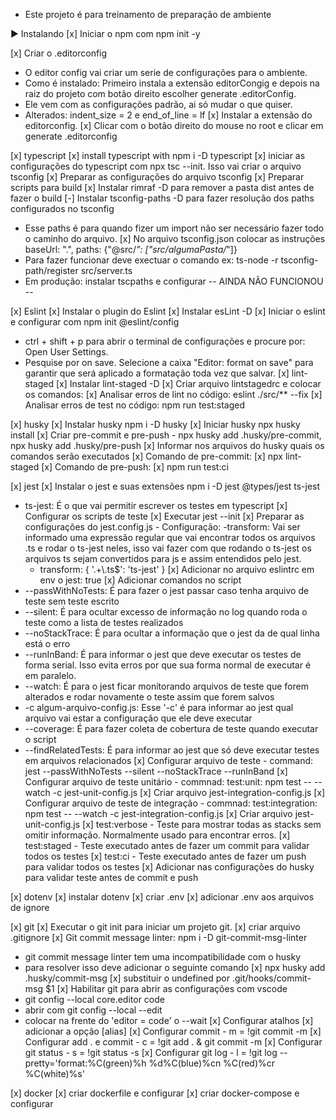 - Este projeto é para treinamento de preparação de ambiente
 
► Instalando
 [x] Iniciar o npm com npm init -y

 [x] Criar o .editorconfig
  - O editor config vai criar um serie de configurações para o ambiente.
  - Como é instalado: Primeiro instala a extensão editorCongig e depois na raiz do projeto com botão direito escolher generate .editorConfig.
  - Ele vem com as configurações padrão, ai só mudar o que quiser.
  - Alterados: indent_size = 2 e end_of_line = lf
  [x] Instalar a extensão do editorconfig.
  [x] Clicar com o botão direito do mouse no root e clicar em generate .editorconfig

 [x] typescript
  [x] install typescript with npm i -D typescript
  [x] iniciar as configurações do typescript com npx tsc --init. Isso vai criar o arquivo tsconfig
  [x] Preparar as configurações do arquivo tsconfig
  [x] Preparar scripts para build
  [x] Instalar rimraf -D para remover a pasta dist antes de fazer o build
  [-] Instalar tsconfig-paths -D para fazer resolução dos paths configurados no tsconfig
   - Esse paths é para quando fizer um import não ser necessário fazer todo o caminho do arquivo.
   [x] No arquivo tsconfig.json colocar as instruções baseUrl: ".", paths: {"@src/*": ["src/algumaPasta/*"]}
   - Para fazer funcionar deve exectuar o comando ex: ts-node -r tsconfig-path/register src/server.ts
   - Em produção: instalar tscpaths e configurar -- AINDA NÃO FUNCIONOU --

 [x] Eslint
  [x] Instalar o plugin do Eslint
  [x] Instalar esLint -D
  [x] Iniciar o eslint e configurar com npm init @eslint/config
  - ctrl + shift + p para abrir o terminal de configurações e procure por: Open User Settings.
  - Pesquise por on save. Selecione a caixa "Editor: format on save" para garantir que será aplicado a formatação toda vez que salvar.
  [x] lint-staged
   [x] Instalar lint-staged -D
   [x] Criar arquivo lintstagedrc e colocar os comandos:
    [x] Analisar erros de lint no código: eslint ./src/** --fix
    [x] Analisar erros de test no código: npm run test:staged

 [x] husky
  [x] Instalar husky npm i -D husky
  [x] Iniciar husky npx husky install
  [x] Criar pre-commit e pre-push - npx husky add .husky/pre-commit, npx husky add .husky/pre-push
  [x] Informar nos arquivos do husky quais os comandos serão executados
   [x] Comando de pre-commit: 
    [x] npx lint-staged
   [x] Comando de pre-push: 
    [x] npm run test:ci

 [x] jest
  [x] Instalar o jest e suas extensões npm i -D jest @types/jest ts-jest
   - ts-jest: É o que vai permitir escrever os testes em typescript
  [x] Configurar os scripts de teste
   [x] Executar jest --init
   [x] Preparar as configurações do jest.config.js
    - Configuração: 
     -transform: Vai ser informado uma expressão regular que vai encontrar todos os arquivos .ts e rodar o ts-jest neles, isso vai fazer com que rodando o ts-jest os arquivos ts sejam convertidos para js e assim entendidos pelo jest.
     - transform: { '.+\\.ts$': 'ts-jest' }
  [x] Adicionar no arquivo eslintrc em env o jest: true
  [x] Adicionar comandos no script
   - --passWithNoTests: É para fazer o jest passar caso tenha arquivo de teste sem teste escrito 
   - --silent: É para ocultar excesso de informação no log quando roda o teste como a lista de testes realizados
   - --noStackTrace: É para ocultar a informação que o jest da de qual linha está o erro
   - --runInBand: É para informar o jest que deve executar os testes de forma serial. Isso evita erros por que sua forma normal de executar é em paralelo.
   - --watch: É para o jest ficar monitorando arquivos de teste que forem alterados e rodar novamente o teste assim que forem salvos
   - -c algum-arquivo-config.js: Esse '-c' é para informar ao jest qual arquivo vai estar a configuração que ele deve executar
   - --coverage: É para fazer coleta de cobertura de teste quando executar o script
   - --findRelatedTests: É para informar ao jest que só deve executar testes em arquivos relacionados
   [x] Configurar arquivo de teste
    - command: jest --passWithNoTests --silent --noStackTrace --runInBand
   [x] Configurar arquivo de teste unitário
    - commnad: test:unit: npm test -- --watch -c jest-unit-config.js
    [x] Criar arquivo jest-integration-config.js
   [x] Configurar arquivo de teste de integração
    - commnad: test:integration: npm test -- --watch -c jest-integration-config.js
    [x] Criar arquivo jest-unit-config.js
   [x] test:verbose
    - Teste para mostrar todas as stacks sem omitir informação. Normalmente usado para encontrar erros.
   [x] test:staged
    - Teste executado antes de fazer um commit para validar todos os testes
   [x] test:ci
    - Teste executado antes de fazer um push para validar todos os testes
  [x] Adicionar nas configurações do husky para validar teste antes de commit e push

 [x] dotenv
  [x] instalar dotenv
  [x] criar .env
  [x] adicionar .env aos arquivos de ignore

 [x] git
  [x] Executar o git init para iniciar um projeto git.
  [x] criar arquivo .gitignore
  [x] Git commit message linter: npm i -D git-commit-msg-linter
   - git commit message linter tem uma incompatibilidade com o husky
   - para resolver isso deve adicionar o seguinte comando
    [x] npx husky add .husky/commit-msg 
    [x] substituir o undefined por .git/hooks/commit-msg \$1
  [x] Habilitar git para abrir as configurações com vscode
   - git config --local core.editor code
   - abrir com git config --local --edit
   - colocar na frente do 'editor = code' o --wait
  [x] Configurar atalhos
   [x] adicionar a opção [alias]
   [x] Configurar commit
    - m = !git commit -m
   [x] Configurar add . e commit
    - c = !git add . & git commit -m
   [x] Configurar git status
    - s = !git status -s
   [x] Configurar git log
    - l = !git log --pretty='format:%C(green)%h %d%C(blue)%cn %C(red)%cr %C(white)%s'

 [x] docker
  [x] criar dockerfile e configurar
  [x] criar docker-compose e configurar